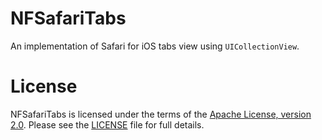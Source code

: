 # NFSafariTabs

An implementation of Safari for iOS tabs view using `UICollectionView`.

# License

NFSafariTabs is licensed under the terms of the [Apache License, version 2.0](http://www.apache.org/licenses/LICENSE-2.0.html). Please see the [LICENSE](/LICENSE) file for full details.
